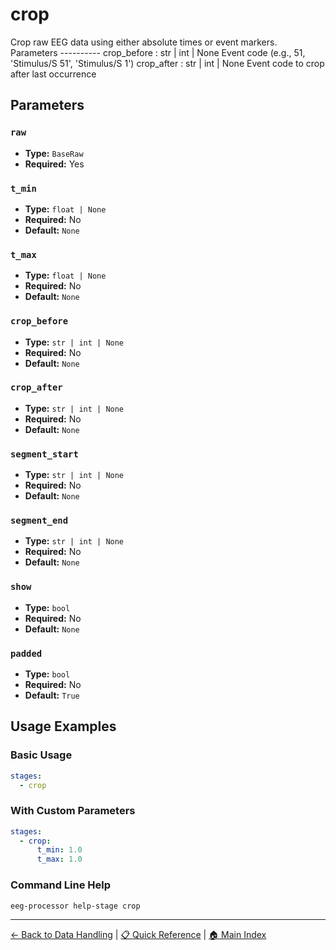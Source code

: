 # crop

Crop raw EEG data using either absolute times or event markers. Parameters ---------- crop_before : str | int | None Event code (e.g., 51, 'Stimulus/S 51', 'Stimulus/S  1') crop_after : str | int | None Event code to crop after last occurrence

## Parameters

### `raw`

- **Type:** `BaseRaw`
- **Required:** Yes

### `t_min`

- **Type:** `float | None`
- **Required:** No
- **Default:** `None`

### `t_max`

- **Type:** `float | None`
- **Required:** No
- **Default:** `None`

### `crop_before`

- **Type:** `str | int | None`
- **Required:** No
- **Default:** `None`

### `crop_after`

- **Type:** `str | int | None`
- **Required:** No
- **Default:** `None`

### `segment_start`

- **Type:** `str | int | None`
- **Required:** No
- **Default:** `None`

### `segment_end`

- **Type:** `str | int | None`
- **Required:** No
- **Default:** `None`

### `show`

- **Type:** `bool`
- **Required:** No
- **Default:** `None`

### `padded`

- **Type:** `bool`
- **Required:** No
- **Default:** `True`

## Usage Examples

### Basic Usage

```yaml
stages:
  - crop
```

### With Custom Parameters

```yaml
stages:
  - crop:
      t_min: 1.0
      t_max: 1.0
```

### Command Line Help

```bash
eeg-processor help-stage crop
```

---

[← Back to Data Handling](../data_handling.md) | 
[📋 Quick Reference](../quick-reference.md) | 
[🏠 Main Index](../README.md)